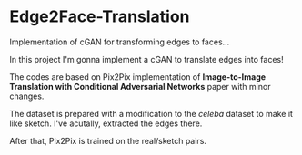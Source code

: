 # Edge2Face-Translation
Implementation of cGAN for transforming edges to faces...

In this project I'm gonna implement a cGAN to translate edges into faces!

The codes are based on Pix2Pix implementation of **Image-to-Image Translation with Conditional Adversarial Networks** paper with minor changes. 

The dataset is prepared with a modification to the *celeba* dataset to make it like sketch. I've acutally, extracted the edges there.

After that, Pix2Pix is trained on the real/sketch pairs.
